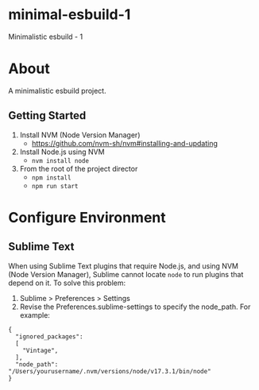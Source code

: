 # minimal-esbuild-1
Minimalistic esbuild - 1

About
=====
A minimalistic esbuild project.


Getting Started
---------------
1. Install NVM (Node Version Manager)
    * https://github.com/nvm-sh/nvm#installing-and-updating
2. Install Node.js using NVM
    * `nvm install node`
3. From the root of the project director
    * `npm install`
    * `npm run start`


Configure Environment
=====================

Sublime Text
------------
When using Sublime Text plugins that require Node.js, and using NVM (Node Version Manager), Sublime cannot locate `node` to run plugins that depend on it.  To solve this problem:

1. Sublime > Preferences > Settings
2. Revise the Preferences.sublime-settings to specify the node_path. For example:

```
{
  "ignored_packages":
  [
    "Vintage",
  ],
  "node_path": "/Users/yourusername/.nvm/versions/node/v17.3.1/bin/node"
}
```
